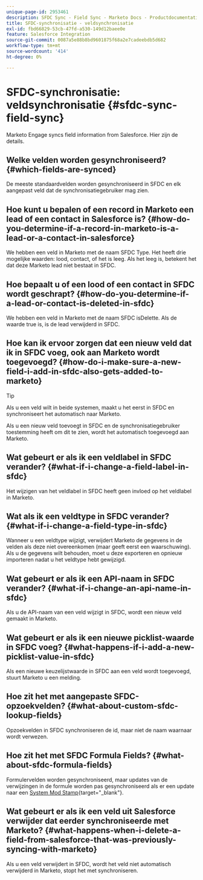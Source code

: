 ```yaml
---
unique-page-id: 2953461
description: SFDC Sync - Field Sync - Marketo Docs - Productdocumentatie
title: SFDC-synchronisatie - veldsynchronisatie
exl-id: fbd66829-53cb-47fd-a530-149d12baee0e
feature: Salesforce Integration
source-git-commit: 0087a5e88b8bd9601875f68a2e7cadeebdb5d682
workflow-type: tm+mt
source-wordcount: '414'
ht-degree: 0%

---
```


# SFDC-synchronisatie: veldsynchronisatie {#sfdc-sync-field-sync}

Marketo Engage syncs field information from Salesforce. Hier zijn de details.

## Welke velden worden gesynchroniseerd? {#which-fields-are-synced}

De meeste standaardvelden worden gesynchroniseerd in SFDC en elk aangepast veld dat de synchronisatiegebruiker mag zien.

## Hoe kunt u bepalen of een record in Marketo een lead of een contact in Salesforce is? {#how-do-you-determine-if-a-record-in-marketo-is-a-lead-or-a-contact-in-salesforce}

We hebben een veld in Marketo met de naam SFDC Type. Het heeft drie mogelijke waarden: lood, contact, of het is leeg. Als het leeg is, betekent het dat deze Marketo lead niet bestaat in SFDC.

## Hoe bepaalt u of een lood of een contact in SFDC wordt geschrapt? {#how-do-you-determine-if-a-lead-or-contact-is-deleted-in-sfdc}

We hebben een veld in Marketo met de naam SFDC isDelette. Als de waarde true is, is de lead verwijderd in SFDC.

## Hoe kan ik ervoor zorgen dat een nieuw veld dat ik in SFDC voeg, ook aan Marketo wordt toegevoegd? {#how-do-i-make-sure-a-new-field-i-add-in-sfdc-also-gets-added-to-marketo}

>[!TIP]
>
>Als u een veld wilt in beide systemen, maakt u het eerst in SFDC en synchroniseert het automatisch naar Marketo.

Als u een nieuw veld toevoegt in SFDC en de synchronisatiegebruiker toestemming heeft om dit te zien, wordt het automatisch toegevoegd aan Marketo.

## Wat gebeurt er als ik een veldlabel in SFDC verander? {#what-if-i-change-a-field-label-in-sfdc}

Het wijzigen van het veldlabel in SFDC heeft geen invloed op het veldlabel in Marketo.

## Wat als ik een veldtype in SFDC verander? {#what-if-i-change-a-field-type-in-sfdc}

Wanneer u een veldtype wijzigt, verwijdert Marketo de gegevens in de velden als deze niet overeenkomen (maar geeft eerst een waarschuwing). Als u de gegevens wilt behouden, moet u deze exporteren en opnieuw importeren nadat u het veldtype hebt gewijzigd.

## Wat gebeurt er als ik een API-naam in SFDC verander? {#what-if-i-change-an-api-name-in-sfdc}

Als u de API-naam van een veld wijzigt in SFDC, wordt een nieuw veld gemaakt in Marketo.

## Wat gebeurt er als ik een nieuwe picklist-waarde in SFDC voeg? {#what-happens-if-i-add-a-new-picklist-value-in-sfdc}

Als een nieuwe keuzelijstwaarde in SFDC aan een veld wordt toegevoegd, stuurt Marketo u een melding.

## Hoe zit het met aangepaste SFDC-opzoekvelden? {#what-about-custom-sfdc-lookup-fields}

Opzoekvelden in SFDC synchroniseren de id, maar niet de naam waarnaar wordt verwezen.

## Hoe zit het met SFDC Formula Fields? {#what-about-sfdc-formula-fields}

Formulervelden worden gesynchroniseerd, maar updates van de verwijzingen in de formule worden pas gesynchroniseerd als er een update naar een [System Mod Stamp](https://help.salesforce.com/apex/HTViewSolution?id=000193203&amp;language=en_US){target="_blank"}.

## Wat gebeurt er als ik een veld uit Salesforce verwijder dat eerder synchroniseerde met Marketo? {#what-happens-when-i-delete-a-field-from-salesforce-that-was-previously-syncing-with-marketo}

Als u een veld verwijdert in SFDC, wordt het veld niet automatisch verwijderd in Marketo, stopt het met synchroniseren.
